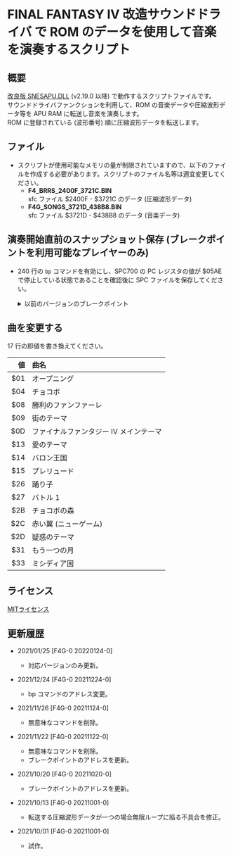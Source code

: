 # FINAL FANTASY IV 改造サウンドドライバ で ROM のデータを使用して音楽を演奏するスクリプト

## 概要
[改良版 SNESAPU.DLL](https://github.com/dgrfactory/spcplay) (v2.19.0 以降) で動作するスクリプトファイルです。  
サウンドドライバファンクションを利用して、ROM の音楽データや圧縮波形データ等を APU RAM に転送し音楽を演奏します。  
ROM に登録されている (波形番号) 順に圧縮波形データを転送します。

## ファイル
- スクリプトが使用可能なメモリの量が制限されていますので、以下のファイルを作成する必要があります。スクリプトのファイル名等は適宜変更してください。
  - **F4_BRRS_2400F_3721C.BIN**  
sfc ファイル $2400F - $3721C のデータ (圧縮波形データ)
  - **F4G_SONGS_3721D_438B8.BIN**  
sfc ファイル $3721D - $438B8 のデータ (音楽データ)

## 演奏開始直前のスナップショット保存 (ブレークポイントを利用可能なプレイヤーのみ)
- 240 行の `bp` コマンドを有効にし、SPC700 の PC レジスタの値が $05AE で停止している状態であることを確認後に SPC ファイルを保存してください。
  <details>
  <summary>以前のバージョンのブレークポイント</summary>

  |バージョン|ブレークポイント|
  |:----:|:----:|
  |20211122-0|$0544|
  |20211124-0|$0544|
  |20211224-0|$05AE|
  </details>

## 曲を変更する
17 行の即値を書き換えてください。

  |値|曲名|
  |--:|:--|
  |$01|オープニング|
  |$04|チョコボ|
  |$08|勝利のファンファーレ|
  |$09|街のテーマ|
  |$0D|ファイナルファンタジー IV メインテーマ|
  |$13|愛のテーマ|
  |$14|バロン王国|
  |$15|プレリュード|
  |$26|踊り子|
  |$27|バトル 1|
  |$2B|チョコボの森|
  |$2C|赤い翼 (ニューゲーム)|
  |$2D|疑惑のテーマ|
  |$31|もう一つの月|
  |$33|ミシディア国|

## ライセンス
[MITライセンス](https://opensource.org/licenses/mit-license.php)

## 更新履歴
- 2021/01/25 [F4G-0 20220124-0]
  - 対応バージョンのみ更新。

- 2021/12/24 [F4G-0 20211224-0]
  - bp コマンドのアドレス変更。

- 2021/11/26 [F4G-0 20211124-0]
  - 無意味なコマンドを削除。

- 2021/11/22 [F4G-0 20211122-0]
  - 無意味なコマンドを削除。
  - ブレークポイントのアドレスを更新。

- 2021/10/20 [F4G-0 20211020-0]
  - ブレークポイントのアドレスを更新。

- 2021/10/13 [F4G-0 20211001-0]
  - 転送する圧縮波形データが一つの場合無限ループに陥る不具合を修正。

- 2021/10/01 [F4G-0 20211001-0]
  - 試作。
